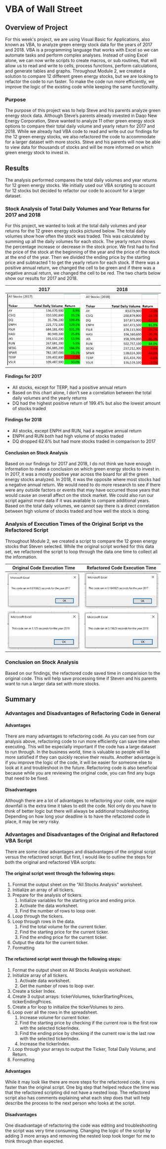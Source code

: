 # VBA of Wall Street

## Overview of Project
For this week's project, we are using Visual Basic for Applications, also known as VBA, to analyze green energy stock data for the years of 2017 and 2018. VBA is a programming language that works with Excel so we can automate tasks and perform complex analyses. Instead of using Excel alone, we can now write scripts to create macros, or sub routines, that will allow us to read and write to cells, process functions, perform calculations, and generate tables and graphs. Throughout Module 2, we created a solution to compare 12 different green energy stocks, but we are looking to refactor the code to run faster. To make the code run more efficiently, we improve the logic of the existing code while keeping the same functionality.

### Purpose
The purpose of this project was to help Steve and his parents analyze green energy stock data. Although Steve’s parents already invested in Daqo New Energy Corporation, Steve wanted to analyze 11 other green energy stock options to compare their total daily volume and yearly return for 2017 and 2018. While we already had VBA code to read and write out our findings for the 12 green energy stocks, we also refactored the code to accommodate for a larger dataset with more stocks. Steve and his parents will now be able to view data for thousands of stocks and will be more informed on which green energy stock to invest in.

## Results
The analysis performed compares the total daily volumes and year returns for 12 green energy stocks. We initially used our VBA scripting to account for 12 stocks but decided to refactor our code to account for a larger dataset.

### Stock Analysis of Total Daily Volumes and Year Returns for 2017 and 2018
For this project, we wanted to look at the total daily volumes and year returns for the 12 green energy stocks pictured below. The total daily volumes show how often the stock was traded. This was calculated by summing up all the daily volumes for each stock. The yearly return shows the percentage increase or decrease in the stock price. We first had to find the price of the stock at the beginning of the year and the price of the stock at the end of the year. Then we divided the ending price by the starting price and subtracted 1 to get the yearly return for each stock. If there was a positive annual return, we changed the cell to be green and if there was a negative annual return, we changed the cell to be red. The two charts below show our results for 2017 and 2018. 

|2017     |2018      |
|------------|-------------|
| ![VBA_Stock_Analysis_2017](/Resources/VBA_Stock_Analysis_2017.PNG)| ![VBA_Stock_Analysis_2018](/Resources/VBA_Stock_Analysis_2018.PNG)|

#### Findings for 2017
- All stocks, except for TERP, had a positive annual return
- Based on this chart alone, I don’t see a correlation between the total daily volumes and the yearly returns 
- DQ had the highest positive return of 199.4% but also the lowest amount of stocks traded

#### Findings for 2018
- All stocks, except ENPH and RUN, had a negative annual return
- ENPH and RUN both had high volume of stocks traded
- DQ dropped 62.6% but had more stocks traded in comparison to 2017

#### Conclusion on Stock Analysis
Based on our findings for 2017 and 2018, I do not think we have enough information to make a conclusion on which green energy stocks to invest in. In 2017, it was a mostly positive year across the board for all the green energy stocks analyzed. In 2018, it was the opposite where most stocks had a negative annual return. We would need to do more research to see if there were any outside factors or events that may have occurred those years that would cause an overall affect on the stock market. We could also run our script against more data if it was available to compare additional years. Based on the total daily volumes, we cannot say there is a direct correlation between high volume of stocks traded and how well the stock is doing.

### Analysis of Execution Times of the Original Script vs the Refactored Script
Throughout Module 2, we created a script to compare the 12 green energy stocks that Steven selected. While the original script worked for this data set, we refactored the script to loop through the data one time to collect all the information.

|Original Code Execution Time     |Refactored Code Execution Time      |
|------------|-------------|
|![VBA_Challenge_Original_2017](/Resources/VBA_Challege_Original_2017.PNG)|![VBA_Challenge_2017](/Resources//VBA_Challenge_2017.PNG)|
|![VBA_Challenge_Original_2018](/Resources/VBA_Challenge_Original_2018.PNG)|![VBA_Challenge_2018](/Resources//VBA_Challenge_2018.PNG)|

### Conclusion on Stock Analysis
Based on our findings, the refactored code saved time in comparision to the original code. This will help save processing time if Steven and his parents want to run a larger data set with more stocks.

## Summary

### Advantages and Disadvantages of Refactoring Code in General

#### Advantages
There are many advantages to refactoring code. As you can see from our analysis above, refactoring code to run more efficiently can save time when executing. This will be especially important if the code has a large dataset to run through. In the business world, time is valuable so people will be more satisfied if they can quickly receive their results. Another advantage is if you improve the logic of the code, it will be easier for someone else to look at it and troubleshoot in the future. Refactoring code is also beneficial because while you are reviewing the original code, you can find any bugs that need to be fixed.

#### Disadvantages
Although there are a lot of advantages to refactoring your code, one major downfall is the extra time it takes to edit the code. Not only do you have to think of better logic but there will always be additional troubleshooting. Depending on how long your deadline is to have the refactored code in place, it may be very risky.

### Advantages and Disadvantages of the Original and Refactored VBA Script
There are some clear advantages and disadvantages of the original script versus the refactored script. But first, I would like to outline the steps for both the original and refactored VBA scripts:

#### The original script went through the following steps:
1. Format the output sheet on the "All Stocks Analysis" worksheet.
2. Initialize an array of all tickers.
3. Prepare for the analysis of tickers.
    1. Initialize variables for the starting price and ending price.
    2. Activate the data worksheet.
    3. Find the number of rows to loop over. 
4. Loop through the tickers.
5. Loop through rows in the data.
    1. Find the total volume for the current ticker.
    2. Find the starting price for the current ticker.
    3. Find the ending price for the current ticker.
6. Output the data for the current ticker.
7. Formatting

#### The refactored script went through the following steps:
1. Format the output sheet on All Stocks Analysis worksheet.
2. Initialize array of all tickers.
    1. Activate data worksheet.
    2. Get the number of rows to loop over.
3. Create a ticker Index.
4. Create 3 output arrays: tickerVolumes, tickerStartingPrices, tickerEndingPrices.
5. Create a for loop to initialize the tickerVolumes to zero.
6. Loop over all the rows in the spreadsheet.
    1. Increase volume for current ticker.
    2. Find the starting price by checking if the current row is the first row with the selected tickerIndex.
    3. Find the ending price by checking if the current row is the last row with the selected tickerIndex. 
    4. Increase the tickerIndex.
7. Loop through your arrays to output the Ticker, Total Daily Volume, and Return.
8. Formatting

#### Advantages
While it may look like there are more steps for the refactored code, it runs faster than the original script. One big step that helped reduce the time was that the refactored scripting did not have a nested loop. The refactored script also has comments explaining what each step does that will help describe the process to the next person who looks at the script.

#### Disadvantages
One disadvantage of refactoring the code was editing and troubleshooting the script was very time consuming. Changing the logic of the script by adding 3 more arrays and removing the nested loop took longer for me to think through than expected.
